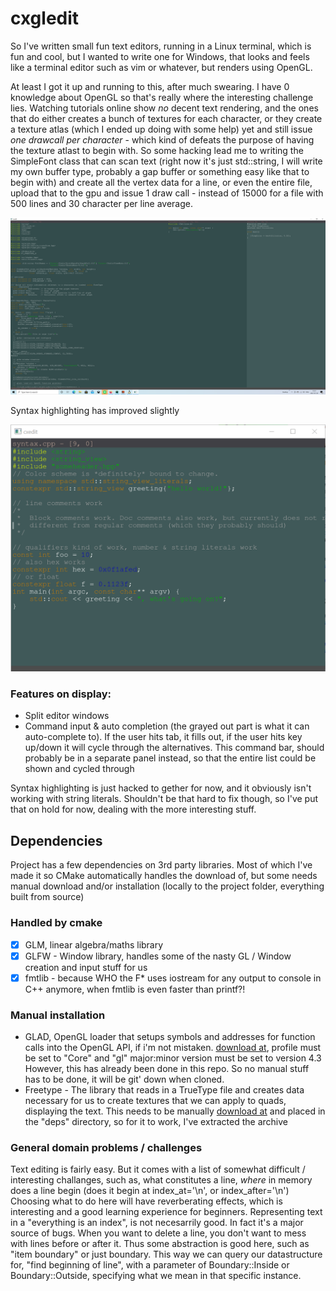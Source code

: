 # cxgledit

So I've written small fun text editors, running in a Linux terminal, which is fun and cool, but I wanted to 
write one for Windows, that looks and feels like a terminal editor such as vim or whatever, but renders
using OpenGL.

At least I got it up and running to this, after much swearing. I have 0 knowledge about OpenGL so that's really where
the interesting challenge lies. Watching tutorials online show *no* decent text rendering, and the ones that do
either creates a bunch of textures for each character, or they create a texture atlas (which I ended up doing with some 
help) yet and still issue *one drawcall per character* - which kind of defeats the purpose of having the texture
atlast to begin with. So some hacking lead me to writing the SimpleFont class that can scan text (right now it's just std::string,
I will write my own buffer type, probably a gap buffer or something easy like that to begin with) and create
all the vertex data for a line, or even the entire file, upload that to the gpu and issue 1 draw call - instead of 15000
for a file with 500 lines and 30 character per line average.

![First render](initial.PNG)

Syntax highlighting has improved slightly

![Broader syntax highlighting](syntax_highlighting.PNG)

### Features on display:
- Split editor windows
- Command input & auto completion (the grayed out part is what it can auto-complete to). If the user hits tab, 
it fills out, if the user hits key up/down it will cycle through the alternatives. This command bar, should probably be in a separate
  panel instead, so that the entire list could be shown and cycled through
  

Syntax highlighting is just hacked to gether for now, and it obviously isn't working with string literals. 
Shouldn't be that hard to fix though, so I've put that on hold for now, dealing with the more interesting stuff.



## Dependencies
Project has a few dependencies on 3rd party libraries. Most of which I've made it so CMake automatically handles
the download of, but some needs manual download and/or installation (locally to the project folder, everything built 
from source)

### Handled by cmake
- [x] GLM, linear algebra/maths library
- [x] GLFW - Window library, handles some of the nasty GL / Window creation and input stuff for us
- [x] fmtlib - because WHO the F* uses iostream for any output to console in C++ anymore, when fmtlib is even faster than printf?!

### Manual installation
- GLAD, OpenGL loader that setups symbols and addresses for function calls into the OpenGL API, if i'm not mistaken.
  [download at](https://glad.dav1d.de/), profile must be set to "Core" and "gl" major:minor version must be set to version 4.3
  However, this has already been done in this repo. So no manual stuff has to be done, it will be git' down when cloned.
- Freetype - The library that reads in a TrueType file and creates data necessary for us to create textures that we can 
  apply to quads, displaying the text. This needs to be manually [download at](https://download.savannah.gnu.org/releases/freetype/ "Get the latest version")
  and placed in the "deps" directory, so for it to work, I've extracted the archive
  
### General domain problems / challenges
Text editing is fairly easy. But it comes with a list of somewhat difficult / interesting challanges,
such as, what constitutes a line, _where_ in memory does a line begin (does it begin at index_at='\n', or index_after='\n')
Choosing what to do here will have reverberating effects, which is interesting and a good learning experience
for beginners. Representing text in a "everything is an index", is not necesarrily good. In fact it's a major
source of bugs. When you want to delete a line, you don't want to mess with lines before or after it.
Thus some abstraction is good here, such as "item boundary" or just boundary. This way we can query our datastructure for,
"find beginning of line", with a parameter of Boundary::Inside or Boundary::Outside, specifying what we mean in that
specific instance.
